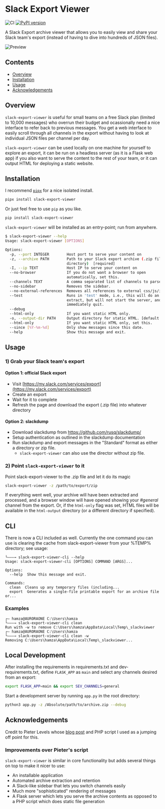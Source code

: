 # Slack Export Viewer

![CI](https://github.com/hfaran/slack-export-viewer/actions/workflows/ci.yml/badge.svg)
[![PyPI version](https://badge.fury.io/py/slack-export-viewer.svg)](http://badge.fury.io/py/slack-export-viewer)

A Slack Export archive viewer that allows you to easily view and share your 
Slack team's export (instead of having to dive into hundreds of JSON files).

![Preview](screenshot.png)


## Contents

* [Overview](#overview)
* [Installation](#installation)
* [Usage](#usage)
* [Acknowledgements](#acknowledgements)

## Overview

`slack-export-viewer` is useful for small teams on a free Slack plan (limited to 10,000 messages) who overrun their budget and ocassionally need a nice interface to refer back to previous messages. You get a web interface to easily scroll through all channels in the export without having to look at individual JSON files per channel per day.

`slack-export-viewer` can be used locally on one machine for yourself to explore an export, it can be run on a headless server (as it is a Flask web app) if you also want to serve the content to the rest of your team, or it can output HTML for deploying a static website.


## Installation

I recommend [`pipx`](https://github.com/pipxproject/pipx) for a nice
isolated install.

```bash
pipx install slack-export-viewer
```

Or just feel free to use `pip` as you like.

```bash
pip install slack-export-viewer
```

`slack-export-viewer` will be installed as an entry-point; run from anywhere.

```bash
$ slack-export-viewer --help
Usage: slack-export-viewer [OPTIONS]

Options:
  -p, --port INTEGER        Host port to serve your content on
  -z, --archive PATH        Path to your Slack export archive (.zip file or
                            directory)  [required]
  -I, --ip TEXT             Host IP to serve your content on
  --no-browser              If you do not want a browser to open
                            automatically, set this.
  --channels TEXT           A comma separated list of channels to parse.
  --no-sidebar              Removes the sidebar.
  --no-external-references  Removes all references to external css/js/images.
  --test                    Runs in 'test' mode, i.e., this will do an archive
                            extract, but will not start the server, and
                            immediately quit.
  --debug
  --html-only               If you want static HTML only.
  -o, --output-dir PATH     Output directory for static HTML. [default: `html_output`]
  --html-only               If you want static HTML only, set this.
  --since [%Y-%m-%d]        Only show messages since this date.
  --help                    Show this message and exit.
```


## Usage

### 1) Grab your Slack team's export

#### Option 1: official Slack export
* Visit [https://my.slack.com/services/export](https://my.slack.com/services/export)
* Create an export
* Wait for it to complete
* Refresh the page and download the export (.zip file) into whatever directory

#### Option 2: slackdump
* Download slackdump from https://github.com/rusq/slackdump/
* Setup authentication as outlined in the slackdump documentation
* Run slackdump and export messages in the "Standard" format as either a directory or zip file.
    * `slack-export-viewer` can also use the director without zip file.

### 2) Point `slack-export-viewer` to it

Point slack-export-viewer to the .zip file and let it do its magic

```bash
slack-export-viewer -z /path/to/export/zip
```

If everything went well, your archive will have been extracted and processed, and a browser window will have opened showing your *#general* channel from the export. Or, if the `html-only` flag was set, HTML files will be available in the `html-output` directory (or a different directory if specified).

## CLI

There is now a CLI included as well. Currently the one command you can use is clearing the cache from slack-export-viewer from your %TEMP% directory; see usage:

```
└———→ slack-export-viewer-cli --help
Usage: slack-export-viewer-cli [OPTIONS] COMMAND [ARGS]...

Options:
  --help  Show this message and exit.

Commands:
  clean  Cleans up any temporary files (including...
  export  Generates a single-file printable export for an archive file or...
```

### Examples

```
┌— hamza@AURORAONE C:\Users\hamza
└———→ slack-export-viewer-cli clean
Run with -w to remove C:\Users\hamza\AppData\Local\Temp\_slackviewer
┌— hamza@AURORAONE C:\Users\hamza
└———→ slack-export-viewer-cli clean -w
Removing C:\Users\hamza\AppData\Local\Temp\_slackviewer...
```

## Local Development

After installing the requirements in requirements.txt and dev-requirements.txt, 
define `FLASK_APP` as `main` and select any channels desired from an export:

```bash
export FLASK_APP=main && export SEV_CHANNELS=general
```

Start a development server by running `app.py` in the root directory:

```bash
python3 app.py -z /Absolute/path/to/archive.zip --debug
```

## Acknowledgements

Credit to Pieter Levels whose [blog post](https://levels.io/slack-export-to-html/) and PHP script I used as a jumping off point for this.

### Improvements over Pieter's script

 `slack-export-viewer` is similar in core functionality but adds several things on top to make it nicer to use:

* An installable application
* Automated archive extraction and retention
* A Slack-like sidebar that lets you switch channels easily
* Much more "sophisticated" rendering of messages
* A Flask server which lets you serve the archive contents as opposed to a PHP script which does static file generation
